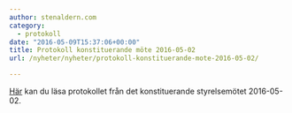```yaml
---
author: stenaldern.com
category:
  - protokoll
date: "2016-05-09T15:37:06+00:00"
title: Protokoll konstituerande möte 2016-05-02
url: /nyheter/nyheter/protokoll-konstituerande-mote-2016-05-02/

---
```

[Här](/wp-content/uploads/2016/05/konstituerande_mote_20160502.pdf "Protokoll") kan du läsa protokollet från det konstituerande styrelsemötet 2016-05-02.

